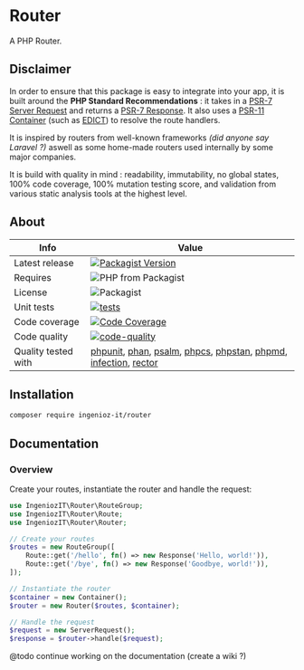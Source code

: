 # Router

A PHP Router.

## Disclaimer

In order to ensure that this package is easy to integrate into your app, it is built around the **PHP Standard Recommendations** : it takes in a [PSR-7 Server Request](https://www.php-fig.org/psr/psr-7/#321-psrhttpmessageserverrequestinterface) and returns a [PSR-7 Response](https://www.php-fig.org/psr/psr-7/#33-psrhttpmessageresponseinterface). It also uses a [PSR-11 Container](https://www.php-fig.org/psr/psr-11/) (such as [EDICT](https://github.com/IngeniozIT/psr-container-edict)) to resolve the route handlers.

It is inspired by routers from well-known frameworks *(did anyone say Laravel ?)* aswell as some home-made routers used internally by some major companies.

It is build with quality in mind : readability, immutability, no global states, 100% code coverage, 100% mutation testing score, and validation from various static analysis tools at the highest level.

## About

| Info                | Value                                                                                                                                                                                                                                                                                                                                                                                     |
|---------------------|-------------------------------------------------------------------------------------------------------------------------------------------------------------------------------------------------------------------------------------------------------------------------------------------------------------------------------------------------------------------------------------------|
| Latest release      | [![Packagist Version](https://img.shields.io/packagist/v/ingenioz-it/router)](https://packagist.org/packages/ingenioz-it/router)                                                                                                                                                                                                                                                          |
| Requires            | ![PHP from Packagist](https://img.shields.io/packagist/php-v/ingenioz-it/router.svg)                                                                                                                                                                                                                                                                                                      |
| License             | ![Packagist](https://img.shields.io/packagist/l/ingenioz-it/router)                                                                                                                                                                                                                                                                                                                       |
| Unit tests          | [![tests](https://github.com/IngeniozIT/router/actions/workflows/1-tests.yml/badge.svg)](https://github.com/IngeniozIT/router/actions/workflows/1-tests.yml)                                                                                                                                                                                                                              |
| Code coverage       | [![Code Coverage](https://codecov.io/gh/IngeniozIT/router/branch/master/graph/badge.svg)](https://codecov.io/gh/IngeniozIT/router)                                                                                                                                                                                                                                                        |
| Code quality        | [![code-quality](https://github.com/IngeniozIT/router/actions/workflows/2-code-quality.yml/badge.svg)](https://github.com/IngeniozIT/router/actions/workflows/2-code-quality.yml)                                                                                                                                                                                                         |
| Quality tested with | [phpunit](https://github.com/sebastianbergmann/phpunit), [phan](https://github.com/phan/phan), [psalm](https://github.com/vimeo/psalm), [phpcs](https://github.com/squizlabs/PHP_CodeSniffer), [phpstan](https://github.com/phpstan/phpstan), [phpmd](https://github.com/phpmd/phpmd), [infection](https://github.com/infection/infection), [rector](https://github.com/rectorphp/rector) |

## Installation

```bash
composer require ingenioz-it/router
```

## Documentation

### Overview

Create your routes, instantiate the router and handle the request:

```php
use IngeniozIT\Router\RouteGroup;
use IngeniozIT\Router\Route;
use IngeniozIT\Router\Router;

// Create your routes
$routes = new RouteGroup([
    Route::get('/hello', fn() => new Response('Hello, world!')),
    Route::get('/bye', fn() => new Response('Goodbye, world!')),
]);

// Instantiate the router
$container = new Container();
$router = new Router($routes, $container);

// Handle the request
$request = new ServerRequest();
$response = $router->handle($request);
```

@todo continue working on the documentation (create a wiki ?)
